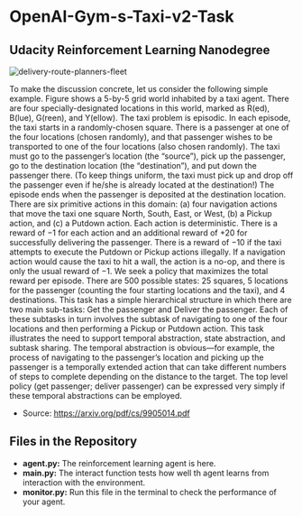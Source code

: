 # OpenAI-Gym-s-Taxi-v2-Task
##  Udacity Reinforcement Learning Nanodegree

![delivery-route-planners-fleet](https://video.udacity-data.com/topher/2018/April/5ad260ed_screen-shot-2018-04-14-at-3.13.15-pm/screen-shot-2018-04-14-at-3.13.15-pm.png)

To make the discussion concrete, let us consider the following simple example. Figure shows a 5-by-5 grid world inhabited by a taxi agent. There are four specially-designated locations in this world, marked as R(ed), B(lue), G(reen), and Y(ellow). The taxi problem is episodic. In each episode, the taxi starts in a randomly-chosen square. There is a passenger at one of the four locations (chosen randomly), and that passenger wishes to be transported to one of the four locations (also chosen randomly). The taxi must go to the passenger’s location (the “source”), pick up the passenger, go to the destination location (the “destination”), and put down the passenger there. (To keep things uniform, the taxi must pick up and drop off the passenger even if he/she is already located at the destination!) The episode ends when the passenger is deposited at the destination location.
There are six primitive actions in this domain: (a) four navigation actions that move the taxi one square North, South, East, or West, (b) a Pickup action, and (c) a Putdown action. Each action is deterministic. There is a reward of −1 for each action and an additional reward of +20 for successfully delivering the passenger. There is a reward of −10 if the taxi attempts to execute the Putdown or Pickup actions illegally. If a navigation action would cause the taxi to hit a wall, the
action is a no-op, and there is only the usual reward of −1.
We seek a policy that maximizes the total reward per episode. There are 500 possible states:
25 squares, 5 locations for the passenger (counting the four starting locations and the taxi), and 4
destinations.
This task has a simple hierarchical structure in which there are two main sub-tasks: Get the passenger and Deliver the passenger. Each of these subtasks in turn involves the subtask of navigating to one of the four locations and then performing a Pickup or Putdown action.
This task illustrates the need to support temporal abstraction, state abstraction, and subtask sharing. The temporal abstraction is obvious—for example, the process of navigating to the passenger’s location and picking up the passenger is a temporally extended action that can take different numbers of steps to complete depending on the distance to the target. The top level policy (get passenger; deliver passenger) can be expressed very simply if these temporal abstractions can be employed.

* Source: https://arxiv.org/pdf/cs/9905014.pdf

## Files in the Repository

- **agent.py:** The reinforcement learning agent is here.
- **main.py:** The interact function tests how well th agent learns from interaction with the environment.
- **monitor.py:** Run this file in the terminal to check the performance of your agent.
